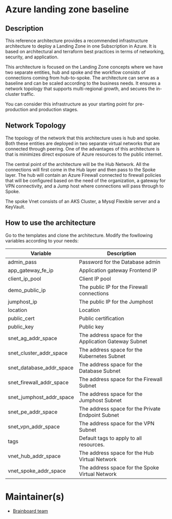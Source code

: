 # Azure landing zone baseline


## Description

This reference architecture provides a recommended infrastructure architecture to deploy a Landing Zone in one Subscription in Azure. It is based on architectural and terraform best practices in terms of networking, security, and application.

This architecture is focused on the Landing Zone concepts where we have two separate entities, hub and spoke and the workflow consists of connections coming from hub-to-spoke. The architecture can serve as a baseline and can be scaled according to the business needs. It ensures a network topology that supports multi-regional growth, and secures the in-cluster traffic.

You can consider this infrastructure as your starting point for pre-production and production stages.

## Network Topology

The topology of the network that this architecture uses is hub and spoke. Both these entities are deployed in two separate virtual networks that are connected through peering. One of the advantages of this architecture is that is minimizes direct exposure of Azure resources to the public internet.

The central point of the architecture will be the Hub Network. All the connections will first come in the Hub layer and then pass to the Spoke layer. The hub will contain an Azure Firewall connected to firewall policies that will be configured based on the need of the organization, a gateway for VPN connectivity, and a Jump host where connections will pass through to Spoke.

The spoke Vnet consists of an AKS Cluster, a Mysql Flexible server and a KeyVault.

## How to use the architecture

Go to the templates and clone the architecture. Modify the fowllowing variables according to your needs:

| Variable | Description |
| --- | --- |
| admin_pass | Password for the Database admin |
| app_gateway_fe_ip | Application gateway Frontend IP |
| client_ip_pool | Client IP pool |
| demo_public_ip | The public IP for the Firewall connections |
| jumphost_ip | The public IP for the Jumphost |
| location | Location |
| public_cert | Public certification |
| public_key | Public key |
| snet_ag_addr_space | The address space for the Application Gateway Subnet |
| snet_cluster_addr_space | The address space for the Kubernetes Subnet |
| snet_database_addr_space | The address space for the Database Subnet |
| snet_firewall_addr_space | The address space for the Firewall Subnet |
| snet_jumphost_addr_space | The address space for the Jumphost Subnet |
| snet_pe_addr_space | The address space for the Private Endpoint Subnet |
| snet_vpn_addr_space | The address space for the VPN Subnet |
| tags | Default tags to apply to all resources. |
| vnet_hub_addr_space | The address space for the Hub Virtual Network |
| vnet_spoke_addr_space | The address space for the Spoke Virtual Network |

# Maintainer(s)

- [Brainboard team](mailto:support@brainboard.co)
